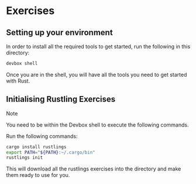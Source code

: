 # Exercises

## Setting up your environment

In order to install all the required tools to get started, run the following in this directory:

```bash
devbox shell
```

Once you are in the shell, you will have all the tools you need to get started with Rust.

## Initialising Rustling Exercises

> [!NOTE]
> You need to be within the Devbox shell to execute the following commands.

Run the following commands:

```bash
cargo install rustlings
export PATH="${PATH}:~/.cargo/bin"
rustlings init
```

This will download all the rustlings exercises into the directory and make them ready to use for
you.
